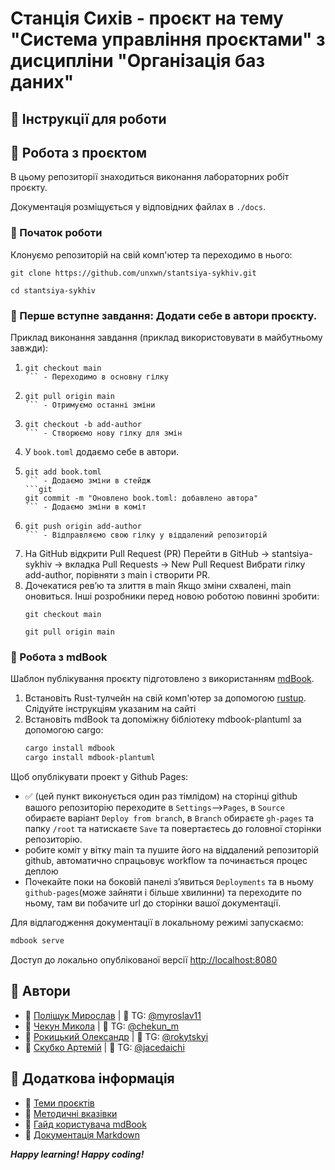 
# Станція Сихів - проєкт на тему "Система управління проєктами" з дисципліни "Організація баз даних"  

## 📌 Інструкції для роботи

## 📂 Робота з проєктом

В цьому репозиторії знаходиться виконання лабораторних робіт проєкту. 

Документація розміщується у відповідних файлах в ```./docs```.

### 🚀 Початок роботи
Клонуємо репозиторій на свій комп'ютер та переходимо в нього:
   ```git
   git clone https://github.com/unxwn/stantsiya-sykhiv.git
   ```
   ```git
   cd stantsiya-sykhiv
   ```

### 📝 Перше вступне завдання: Додати себе в автори проєкту.
Приклад виконання завдання (приклад використовувати в майбутньому завжди): 
1.  ```git 
    git checkout main
    ``` - Переходимо в основну гілку
2.  ```git
    git pull origin main
    ``` - Отримуємо останні зміни
3.  ```git 
    git checkout -b add-author
    ``` - Створюємо нову гілку для змін
4. У `book.toml` додаємо себе в автори.
5.  ```git
    git add book.toml
    ``` - Додаємо зміни в стейдж
    ```git
    git commit -m "Оновлено book.toml: добавлено автора"
    ``` - Додаємо зміни в коміт
6.  ```git 
    git push origin add-author
    ``` - Відправляємо свою гілку у віддалений репозиторій
7. На GitHub відкрити Pull Request (PR)
Перейти в GitHub → stantsiya-sykhiv → вкладка Pull Requests → New Pull Request
Вибрати гілку add-author, порівняти з main і створити PR.
8. Дочекатися рев’ю та злиття в main
   Якщо зміни схвалені, main оновиться.
   Інші розробники перед новою роботою повинні зробити:
   ```git
   git checkout main
   ```
   ```git
   git pull origin main
   ```

### 📔 Робота з mdBook

Шаблон публікування проєкту підготовлено з використанням [mdBook](https://github.com/rust-lang/mdBook).

1. Встановіть Rust-тулчейн на свій комп'ютер за допомогою [rustup](https://rustup.rs). Слідуйте інструкціям указаним на сайті
2. Встановіть mdBook та допоміжну бібліотеку mdbook-plantuml за допомогою cargo:
    ```sh
   cargo install mdbook
   cargo install mdbook-plantuml
   ```

Щоб опублікувати проект у Github Pages:
  - ✅ (цей пункт виконується один раз тімлідом) на сторінці github вашого репозиторію переходите в ```Settings```-->```Pages```, в ```Source``` обираєте варіант ```Deploy from branch```, в ```Branch``` обираєте ```gh-pages``` та папку ```/root``` та натискаєте ```Save``` та повертаєтесь до головної сторінки репозиторію.
  - робите коміт у вітку main та пушите його на віддалений репозиторій github, автоматично спрацьовує  workflow та починається процес деплою
  - Почекайте поки на боковій панелі зʼявиться ```Deployments``` та в ньому ```github-pages```(може зайняти і більше хвилинни) та переходите по ньому, там ви побачите url до сторінки вашої документації.

Для відлагодження документації в локальному режимі запускаємо:
   ```sh
   mdbook serve
   ```

Доступ до локально опублікованої версії [http://localhost:8080](http://localhost:8080)

## 👥 Автори
- 🌸 [Поліщук Мирослав](https://github.com/unxwn) | 📩 TG: [@myroslav11](https://t.me/myroslav11)  
- 💠 [Чекун Микола](https://github.com/chekunm) | 📩 TG: [@chekun_m](https://t.me/chekun_m)  
- 💠 [Рокицький Олександр](https://github.com/rokytskyii) | 📩 TG: [@rokytskyi](https://t.me/@rokytskyi)  
- 💠 [Скубко Артемій](https://github.com/jacedaichi) | 📩 TG: [@jacedaichi](https://t.me/@jacedaichi)  

## 📌 Додаткова інформація

- 📜 [Теми проєктів](./guidelines/themes.md)
- 📖 [Методичні вказівки](./guidelines/guidelines.md)
- 📔 [Гайд користувача mdBook](https://rust-lang.github.io/mdBook/)
- 📄 [Документація Markdown](https://theme-hope.vuejs.press/cookbook/markdown/)

***Happy learning! Happy coding!*** 
